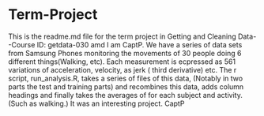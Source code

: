 # Term-Project
This is the readme.md file for the term project in Getting and Cleaning Data--Course ID: getdata-030 amd I am CaptP.
We have a series of data sets from Samsung Phones monitoring the movements of 30 people doing 6 different things(Walking, etc).
Each measurement is ecpressed as 561 variations of acceleration, velocity, as jerk ( third derivative) etc.
The r script, run_analysis.R, takes a series of files of this data,  (Notably in two parts the test and training parts) and 
recombines this data, adds column headings and finally takes the averages of for each subject and activity. (Such as walking.)
It was an interesting project.
CaptP

